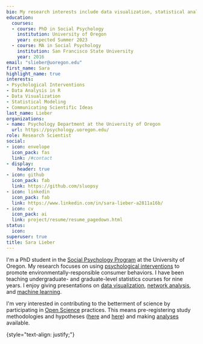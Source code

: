 ```yaml
---
bio: My research interests include data visualization, statistical analysis, and communicating scientific ideas.
education:
  courses:
  - course: PhD in Social Psychology
    institution: University of Oregon
    year: expected Summer 2023
  - course: MA in Social Psychology
    institution: San Francisco State University
    year: 2016
email: "slieber@uoregon.edu"
first_name: Sara
highlight_name: true
interests:
- Psychological Interventions 
- Data Analysis in R
- Data Visualization
- Statistical Modeling
- Communicating Scientific Ideas
last_name: Lieber
organizations:
- name: Psychology Department at the University of Oregon
  url: https://psychology.uoregon.edu/
role: Research Scientist
social:
- icon: envelope
  icon_pack: fas
  link: /#contact
- display:
    header: true
- icon: github
  icon_pack: fab
  link: https://github.com/sluopsy
- icon: linkedin
  icon_pack: fab
  link: https://www.linkedin.com/in/sara-lieber-a2811a16b/
- icon: cv
  icon_pack: ai
  link: project/resume/resume_pagedown.html
status:
  icon: 
superuser: true
title: Sara Lieber
---
```


I'm a PhD student in the [Social Psychology Program](https://psychology.uoregon.edu/) at the University of Oregon. My research focuses on using [psychological interventions](https://github.com/sluopsy/website/raw/main/content/project/promoting_consumer_behaviors.pdf) to promote environmentally-responsible consumer behaviors. I have been teaching undergraduate- and graduate-level statistics courses for nine years. I enjoy giving presentations on [data visualization](https://uopsych.github.io/psy611_2021/labs/lab-6.html), [network analysis](https://github.com/sluopsy/website/raw/main/content/project/An%20Introduction%20to%20Network%20Analysis%20-%20Lecture.pdf), and [machine learning](https://robchavez.github.io/datascience_gallery/html_only/machine_learning_basics.html).

I'm very interested in contributing to the betterment of science by participating in [Open Science](https://www.cos.io/about/mission) practices. This means pre-registering study methodologies and hypotheses ([here](https://osf.io/zg2a5/) and [here](https://osf.io/58rh7/)) and making [analyses](https://github.com/sluopsy) available.


{style="text-align: justify;"}

